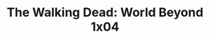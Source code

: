 ---
layout: episodios
title: "The Walking Dead: World Beyond 1x04"
url_serie_padre: 'the-walking-dead-world-beyond/temporada-1'
category: 'series'
capitulo: 'yes'
anio: '2020'
prev: 'capitulo-3'
proximo: 'capitulo-5'
sandbox: allow-same-origin allow-forms
idioma: 'Latino/Subtitulado'
reproductor: 'fembed'
calidad: 'Full HD'
reproductores_otros: ["https://streamsb.net/embed-lw9v85iwc49u.html","Latino"]
reproductores_fembed: ["https://feurl.com/v/qx4j7aen5gde0y8","Latino","https://femax20.com/v/pg83jbmkq2xl5e4","Latino","https://sypl.xyz/v/pyjlztmkqxwdp1d","Latino","https://jplayer.club/v/q8wm4sen5wezjm-","Latino","https://www.fembed.com/v/33zgdimre7e3r01","Subtitulado","https://femax20.com/v/886zjf8ml13xlp1","Subtitulado","https://www.fembed.live/v/886zjf8ml13xlp1?hls4=yes","Subtitulado","https://www.fembed.com/v/53dr2udkyl8l6r6","Subtitulado"]
reproductores_upstream: ["https://kplayer.animekao.club/watch?v=31PG8q8xwWg&poster=https://image.tmdb.org/t/p/original/sAKKB0zJIh2JPW2JhuxpzXtEeOg.jpg&sub=https://animekao.club/subtitulos/series/t/the-walking-dead-world-beyond/The-walking-dead-world-beyond-1x04.srt","Latino"]
tags:
- Terror
---